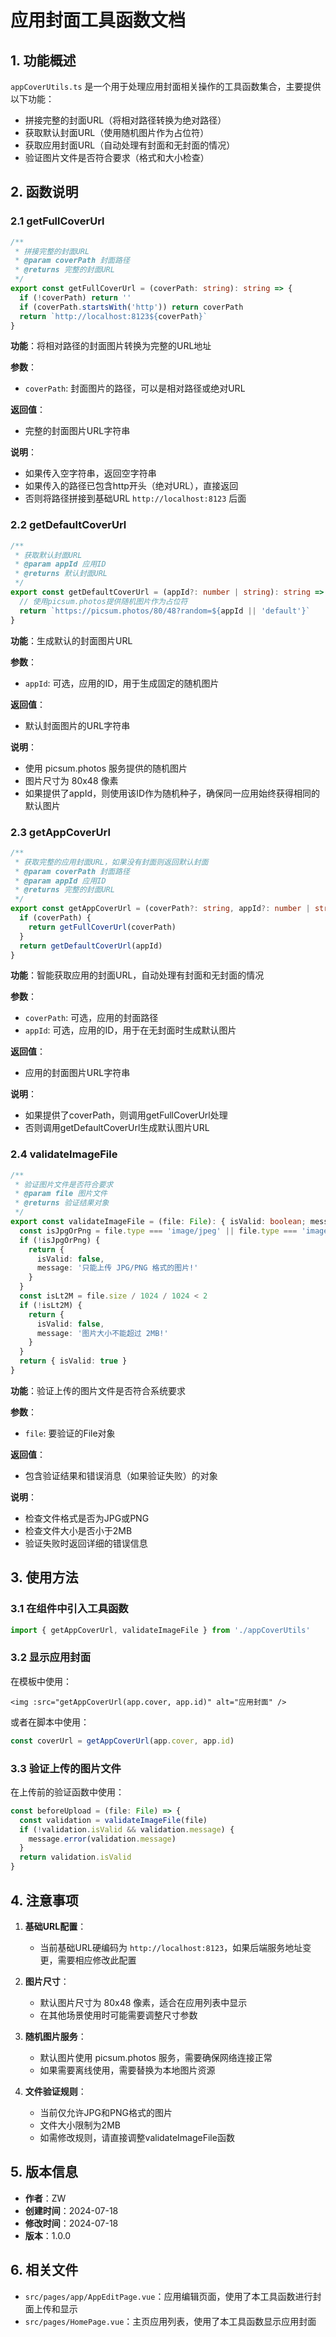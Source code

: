 # 应用封面工具函数文档

## 1. 功能概述

`appCoverUtils.ts` 是一个用于处理应用封面相关操作的工具函数集合，主要提供以下功能：

- 拼接完整的封面URL（将相对路径转换为绝对路径）
- 获取默认封面URL（使用随机图片作为占位符）
- 获取应用封面URL（自动处理有封面和无封面的情况）
- 验证图片文件是否符合要求（格式和大小检查）

## 2. 函数说明

### 2.1 getFullCoverUrl

```typescript
/**
 * 拼接完整的封面URL
 * @param coverPath 封面路径
 * @returns 完整的封面URL
 */
export const getFullCoverUrl = (coverPath: string): string => {
  if (!coverPath) return ''
  if (coverPath.startsWith('http')) return coverPath
  return `http://localhost:8123${coverPath}`
}
```

**功能**：将相对路径的封面图片转换为完整的URL地址

**参数**：
- `coverPath`: 封面图片的路径，可以是相对路径或绝对URL

**返回值**：
- 完整的封面图片URL字符串

**说明**：
- 如果传入空字符串，返回空字符串
- 如果传入的路径已包含http开头（绝对URL），直接返回
- 否则将路径拼接到基础URL `http://localhost:8123` 后面

### 2.2 getDefaultCoverUrl

```typescript
/**
 * 获取默认封面URL
 * @param appId 应用ID
 * @returns 默认封面URL
 */
export const getDefaultCoverUrl = (appId?: number | string): string => {
  // 使用picsum.photos提供随机图片作为占位符
  return `https://picsum.photos/80/48?random=${appId || 'default'}`
}
```

**功能**：生成默认的封面图片URL

**参数**：
- `appId`: 可选，应用的ID，用于生成固定的随机图片

**返回值**：
- 默认封面图片的URL字符串

**说明**：
- 使用 picsum.photos 服务提供的随机图片
- 图片尺寸为 80x48 像素
- 如果提供了appId，则使用该ID作为随机种子，确保同一应用始终获得相同的默认图片

### 2.3 getAppCoverUrl

```typescript
/**
 * 获取完整的应用封面URL，如果没有封面则返回默认封面
 * @param coverPath 封面路径
 * @param appId 应用ID
 * @returns 完整的封面URL
 */
export const getAppCoverUrl = (coverPath?: string, appId?: number | string): string => {
  if (coverPath) {
    return getFullCoverUrl(coverPath)
  }
  return getDefaultCoverUrl(appId)
}
```

**功能**：智能获取应用的封面URL，自动处理有封面和无封面的情况

**参数**：
- `coverPath`: 可选，应用的封面路径
- `appId`: 可选，应用的ID，用于在无封面时生成默认图片

**返回值**：
- 应用的封面图片URL字符串

**说明**：
- 如果提供了coverPath，则调用getFullCoverUrl处理
- 否则调用getDefaultCoverUrl生成默认图片URL

### 2.4 validateImageFile

```typescript
/**
 * 验证图片文件是否符合要求
 * @param file 图片文件
 * @returns 验证结果对象
 */
export const validateImageFile = (file: File): { isValid: boolean; message?: string } => {
  const isJpgOrPng = file.type === 'image/jpeg' || file.type === 'image/png'
  if (!isJpgOrPng) {
    return {
      isValid: false,
      message: '只能上传 JPG/PNG 格式的图片!'
    }
  }
  const isLt2M = file.size / 1024 / 1024 < 2
  if (!isLt2M) {
    return {
      isValid: false,
      message: '图片大小不能超过 2MB!'
    }
  }
  return { isValid: true }
}
```

**功能**：验证上传的图片文件是否符合系统要求

**参数**：
- `file`: 要验证的File对象

**返回值**：
- 包含验证结果和错误消息（如果验证失败）的对象

**说明**：
- 检查文件格式是否为JPG或PNG
- 检查文件大小是否小于2MB
- 验证失败时返回详细的错误信息

## 3. 使用方法

### 3.1 在组件中引入工具函数

```typescript
import { getAppCoverUrl, validateImageFile } from './appCoverUtils'
```

### 3.2 显示应用封面

在模板中使用：

```vue
<img :src="getAppCoverUrl(app.cover, app.id)" alt="应用封面" />
```

或者在脚本中使用：

```typescript
const coverUrl = getAppCoverUrl(app.cover, app.id)
```

### 3.3 验证上传的图片文件

在上传前的验证函数中使用：

```typescript
const beforeUpload = (file: File) => {
  const validation = validateImageFile(file)
  if (!validation.isValid && validation.message) {
    message.error(validation.message)
  }
  return validation.isValid
}
```

## 4. 注意事项

1. **基础URL配置**：
   - 当前基础URL硬编码为 `http://localhost:8123`，如果后端服务地址变更，需要相应修改此配置

2. **图片尺寸**：
   - 默认图片尺寸为 80x48 像素，适合在应用列表中显示
   - 在其他场景使用时可能需要调整尺寸参数

3. **随机图片服务**：
   - 默认图片使用 picsum.photos 服务，需要确保网络连接正常
   - 如果需要离线使用，需要替换为本地图片资源

4. **文件验证规则**：
   - 当前仅允许JPG和PNG格式的图片
   - 文件大小限制为2MB
   - 如需修改规则，请直接调整validateImageFile函数

## 5. 版本信息

- **作者**：ZW
- **创建时间**：2024-07-18
- **修改时间**：2024-07-18
- **版本**：1.0.0

## 6. 相关文件

- `src/pages/app/AppEditPage.vue`：应用编辑页面，使用了本工具函数进行封面上传和显示
- `src/pages/HomePage.vue`：主页应用列表，使用了本工具函数显示应用封面
